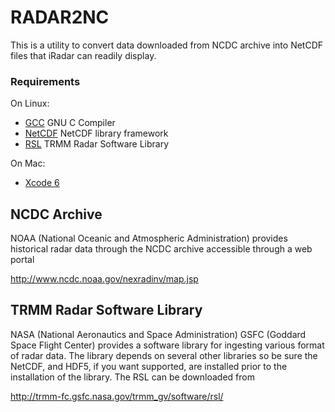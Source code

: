 RADAR2NC
========

This is a utility to convert data downloaded from NCDC archive into NetCDF files that iRadar can readily display.

### Requirements ###

On Linux:

* [GCC] GNU C Compiler
* [NetCDF] NetCDF library framework
* [RSL] TRMM Radar Software Library

On Mac:

* [Xcode 6]


[GCC]: http://gcc.gnu.org
[Xcode 6]: https://developer.apple.com/xcode
[NetCDF]: http://www.unidata.ucar.edu/software/netcdf
[RSL]: http://trmm-fc.gsfc.nasa.gov/trmm_gv/software/rsl

NCDC Archive
------------

NOAA (National Oceanic and Atmospheric Administration) provides historical radar data through the NCDC archive accessible through a web portal

http://www.ncdc.noaa.gov/nexradinv/map.jsp


TRMM Radar Software Library
---------------------------

NASA (National Aeronautics and Space Administration) GSFC (Goddard Space Flight Center) provides a software library for ingesting various format of radar data. The library depends on several other libraries so be sure the NetCDF, and HDF5, if you want supported, are installed prior to the installation of the library. The RSL can be downloaded from

http://trmm-fc.gsfc.nasa.gov/trmm_gv/software/rsl/


